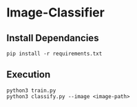 # Image-Classifier
## Install Dependancies
```
pip install -r requirements.txt
```

## Execution
```
python3 train.py
python3 classify.py --image <image-path>
```
